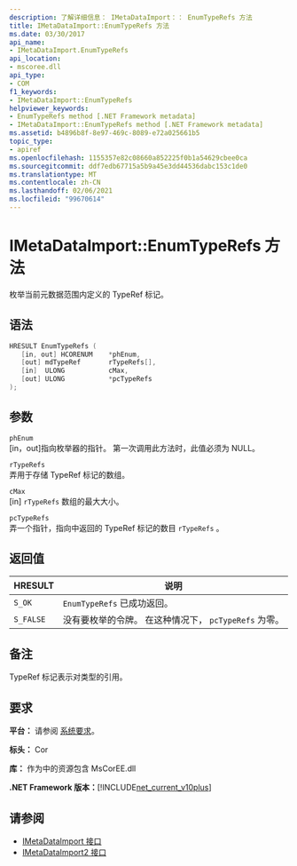 ```yaml
---
description: 了解详细信息： IMetaDataImport：： EnumTypeRefs 方法
title: IMetaDataImport::EnumTypeRefs 方法
ms.date: 03/30/2017
api_name:
- IMetaDataImport.EnumTypeRefs
api_location:
- mscoree.dll
api_type:
- COM
f1_keywords:
- IMetaDataImport::EnumTypeRefs
helpviewer_keywords:
- EnumTypeRefs method [.NET Framework metadata]
- IMetaDataImport::EnumTypeRefs method [.NET Framework metadata]
ms.assetid: b4896b8f-8e97-469c-8089-e72a025661b5
topic_type:
- apiref
ms.openlocfilehash: 1155357e82c08660a852225f0b1a54629cbee0ca
ms.sourcegitcommit: ddf7edb67715a5b9a45e3dd44536dabc153c1de0
ms.translationtype: MT
ms.contentlocale: zh-CN
ms.lasthandoff: 02/06/2021
ms.locfileid: "99670614"
---
```

# <a name="imetadataimportenumtyperefs-method"></a>IMetaDataImport::EnumTypeRefs 方法

枚举当前元数据范围内定义的 TypeRef 标记。  
  
## <a name="syntax"></a>语法  
  
```cpp  
HRESULT EnumTypeRefs (  
   [in, out] HCORENUM    *phEnum,
   [out] mdTypeRef       rTypeRefs[],  
   [in]  ULONG           cMax,
   [out] ULONG           *pcTypeRefs  
);  
```  
  
## <a name="parameters"></a>参数  

 `phEnum`  
 [in，out]指向枚举器的指针。 第一次调用此方法时，此值必须为 NULL。  
  
 `rTypeRefs`  
 弄用于存储 TypeRef 标记的数组。  
  
 `cMax`  
 [in] `rTypeRefs` 数组的最大大小。  
  
 `pcTypeRefs`  
 弄一个指针，指向中返回的 TypeRef 标记的数目 `rTypeRefs` 。  
  
## <a name="return-value"></a>返回值  
  
|HRESULT|说明|  
|-------------|-----------------|  
|`S_OK`|`EnumTypeRefs` 已成功返回。|  
|`S_FALSE`|没有要枚举的令牌。 在这种情况下， `pcTypeRefs` 为零。|  
  
## <a name="remarks"></a>备注  

 TypeRef 标记表示对类型的引用。  
  
## <a name="requirements"></a>要求  

 **平台：** 请参阅 [系统要求](../../get-started/system-requirements.md)。  
  
 **标头：** Cor  
  
 **库：** 作为中的资源包含 MsCorEE.dll  
  
 **.NET Framework 版本：**[!INCLUDE[net_current_v10plus](../../../../includes/net-current-v10plus-md.md)]  
  
## <a name="see-also"></a>请参阅

- [IMetaDataImport 接口](imetadataimport-interface.md)
- [IMetaDataImport2 接口](imetadataimport2-interface.md)
